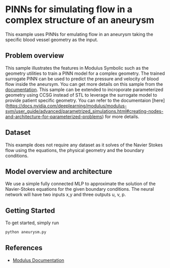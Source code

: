 # PINNs for simulating flow in a complex structure of an aneurysm

This example uses PINNs for emulating flow in an aneurysm taking the specific blood vessel geometry as the input. 

## Problem overview
This sample illustrates the features in Modulus Symbolic such as the geometry utilities to train a PINN model for a complex geometry. The trained surrogate PINN can be used to predict the pressure and velocity of blood flow inside the aneursym. You can get more details on this sample from the [documentation](https://docs.nvidia.com/deeplearning/modulus/modulus-sym-v110/user_guide/intermediate/adding_stl_files.html). This sample can be extended to incroporate parameterized geometry using CCSG instead of STL to leverage the surrogate model to provide patient specific geometry.  You can refer to the documentaion [here] (https://docs.nvidia.com/deeplearning/modulus/modulus-sym/user_guide/advanced/parametrized_simulations.html#creating-nodes-and-architecture-for-parameterized-problems) for more details. 

## Dataset

This example does not require any dataset as it solves of the Navier Stokes flow using the equations, the physical geometry and the boundary conditions.

## Model overview and architecture

We use a simple fully connected MLP to approximate the solution of the Navier-Stokes equations for the given boundary conditions. The neural network will have two inputs x,y and three outputs u, v, p.

## Getting Started

To get started, simply run

```bash
python aneurysm.py
```

## References

- [Modulus Documentation](https://docs.nvidia.com/deeplearning/modulus/modulus-sym-v110/user_guide/intermediate/adding_stl_files.html)
